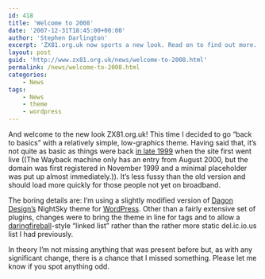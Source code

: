 ```yaml
---
id: 418
title: 'Welcome to 2008'
date: '2007-12-31T18:45:00+00:00'
author: 'Stephen Darlington'
excerpt: 'ZX81.org.uk now sports a new look. Read on to find out more.'
layout: post
guid: 'http://www.zx81.org.uk/news/welcome-to-2008.html'
permalink: /news/welcome-to-2008.html
categories:
    - News
tags:
    - News
    - theme
    - wordpress
---
```


And welcome to the new look ZX81.org.uk! This time I decided to go “back to basics” with a relatively simple, low-graphics theme. Having said that, it’s not quite as basic as things were back [in late 1999](http://web.archive.org/web/20000818051634/http://www.zx81.org.uk/) when the site first went live ((The Wayback machine only has an entry from August 2000, but the domain was first registered in November 1999 and a minimal placeholder was put up almost immediately.)). It’s less fussy than the old version and should load more quickly for those people not yet on broadband.

The boring details are: I’m using a slightly modified version of [Dagon Design’s](http://www.dagondesign.com/) NightSky theme for [WordPress](http://wordpress.org/). Other than a fairly extensive set of plugins, changes were to bring the theme in line for tags and to allow a [daringfireball](http://daringfireball.net/)-style “linked list” rather than the rather more static del.ic.io.us list I had previously.

In theory I’m not missing anything that was present before but, as with any significant change, there is a chance that I missed something. Please let me know if you spot anything odd.